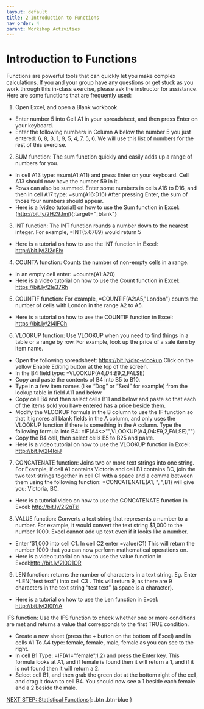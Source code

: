 ```yaml
---
layout: default
title: 2-Introduction to Functions
nav_order: 4
parent: Workshop Activities
---
```

# Introduction to Functions
Functions are powerful tools that can quickly let you make complex calculations. If you and your group have any questions or get stuck as you work through this in-class exercise, please ask the instructor for assistance.  Here are some functions that are frequently used:

1. Open Excel, and open a Blank workbook. 
  - Enter number 5 into Cell A1 in your spreadsheet, and then press Enter on your keyboard.
  - Enter the following numbers in Column A below the number 5 you just entered: 6, 8, 3, 1, 9, 5, 4, 7, 5, 6.  We will use this list of numbers for the rest of this exercise.

2. SUM function: The sum function quickly and easily adds up a range of numbers for you.
  - In cell A13 type: =sum(A1:A11) and press Enter on your keyboard. Cell A13 should now have the number 59 in it. 
  - Rows can also be summed. Enter some numbers in cells A16 to D16, and then in cell A17 type: =sum(A16:D16)  After pressing Enter, the sum of those four numbers should appear.
  - Here is a [video tutorial] on how to use the Sum function in Excel: (http://bit.ly/2HZ9Jmi){:target="_blank"}  

3. INT function: The INT function rounds a number down to the nearest integer. For example, =INT(5.6789) would return 5
  - Here is a tutorial on how to use the INT function in Excel: http://bit.ly/2I2qFIv 

4. COUNTA function: Counts the number of non-empty cells in a range. 
  - In an empty cell enter: =counta(A1:A20)
  - Here is a video tutorial on how to use the Count function in Excel: https://bit.ly/2Ie37Rh 

5. COUNTIF function: For example, =COUNTIF(A2:A5,"London") counts the number of cells with London in the range A2 to A5.
  - Here is a tutorial on how to use the COUNTIF function in Excel: https://bit.ly/2I4IFCh 

6. VLOOKUP function: Use VLOOKUP when you need to find things in a table or a range by row. For example, look up the price of a sale item by item name.
  - Open the following spreadsheet: https://bit.ly/dsc-vlookup Click on the yellow Enable Editing button at the top of the screen.
  - In the B4 field type: =VLOOKUP(A4,$D$4:$E$9,2,FALSE)
  - Copy and paste the contents of B4 into B5 to B10.
  - Type in a few item names (like “Dog” or “Seal” for example) from the lookup table in field A11 and below.
  - Copy cell B4 and then select cells B11 and below and paste so that each of the items sold you have entered has a price beside them.
  - Modify the VLOOKUP formula in the B column to use the IF function so that it ignores all blank fields in the A column, and only uses the VLOOKUP function if there is something in the A column. Type the following formula into B4: =IF(A4<>"",VLOOKUP(A4,$D$4:$E$9,2,FALSE),"")
  - Copy the B4 cell, then select cells B5 to B25 and paste.
  - Here is a video tutorial on how to use the VLOOKUP function in Excel: http://bit.ly/2I4IoiJ 

7. CONCATENATE function: Joins two or more text strings into one string. For Example, if cell A1 contains Victoria and cell B1 contains BC, join the two text strings together in cell C1 with a space and a comma between them using the following function: =CONCATENATE(A1, ", ",B1) will give you: Victoria, BC.
  - Here is a tutorial video on how to use the CONCATENATE function in Excel: http://bit.ly/2I2qTzl 

8. VALUE function: Converts a text string that represents a number to a number. For example, it would convert the text string $1,000 to the number 1000. Excel cannot add up text even if it looks like a number. 
  - Enter ‘$1,000 into cell C1. In cell C2 enter =value(C1)   This will return the number 1000 that you can now perform mathematical operations on.
  - Here is a video tutorial on how to use the value function in Excel:http://bit.ly/2I0O1OR  
 
9. LEN function: returns the number of characters in a text string. Eg. Enter =LEN("test text") into cell C3 . This will return 9, as there are 9 characters in the text string “test text” (a space is a character). 
  - Here is a tutorial on how to use the Len function in Excel: http://bit.ly/2I0lYiA 

IFS function: Use the IFS function to check whether one or more conditions are met and returns a value that corresponds to the first TRUE condition.
  - Create a new sheet (press the + button on the bottom of Excel) and in cells A1 To A4 type: female, female, male, female as you can see to the right.
  - In cell B1 Type: =IF(A1="female",1,2) and press the Enter key. This formula looks at A1, and if female is found then it will return a 1, and if it is not found then it will return a 2.
  - Select cell B1, and then grab the green dot at the bottom right of the cell, and drag it down to cell B4. You should now see a 1 beside each female and a 2 beside the male.


[NEXT STEP: Statistical Functions](statistical-functions.html){: .btn .btn-blue }
